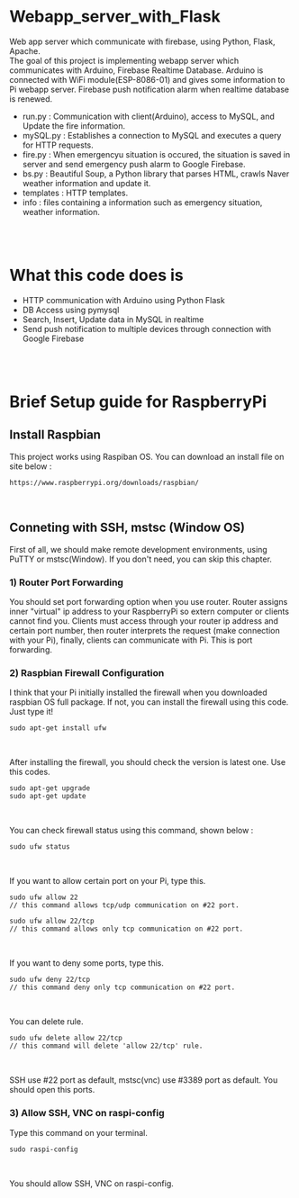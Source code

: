 # Webapp_server_with_Flask
 Web app server which communicate with firebase, using Python, Flask, Apache.
 <br />
 The goal of this project is implementing webapp server which communicates with Arduino, Firebase Realtime Database.
 Arduino is connected with WiFi module(ESP-8086-01) and gives some information to Pi webapp server.
 Firebase push notification alarm when realtime database is renewed.
 
 * run.py : Communication with client(Arduino), access to MySQL, and Update the fire information.
 * mySQL.py : Establishes a connection to MySQL and executes a query for HTTP requests.
 * fire.py : When emergencyu situation is occured, the situation is saved in server and send emergency push alarm to Google Firebase.
 * bs.py : Beautiful Soup, a Python library that parses HTML, crawls Naver weather information and update it.
 * templates : HTTP templates.
 * info : files containing a information such as emergency situation, weather information.
 
 <br />
 <br />

# What this code does is
 * HTTP communication with Arduino using Python Flask
 * DB Access using pymysql
 * Search, Insert, Update data in MySQL in realtime
 * Send push notification to multiple devices through connection with Google Firebase

 <br />
 <br />

# Brief Setup guide for RaspberryPi
## Install Raspbian
 This project works using Raspiban OS.
 You can download an install file on site below :
 ```
 https://www.raspberrypi.org/downloads/raspbian/
 ```
 <br />

## Conneting with SSH, mstsc (Window OS)
 First of all, we should make remote development environments, using PuTTY or mstsc(Window).
 If you don't need, you can skip this chapter.
 <br />

### 1) Router Port Forwarding
 You should set port forwarding option when you use router.
 Router assigns inner "virtual" ip address to your RaspberryPi so extern computer or clients cannot find you.
 Clients must access through your router ip address and certain port number,
 then router interprets the request (make connection with your Pi), finally, clients can communicate with Pi.
 This is port forwarding.

### 2) Raspbian Firewall Configuration
 I think that your Pi initially installed the firewall when you downloaded raspbian OS full package.
 If not, you can install the firewall using this code. Just type it!
 ```
 sudo apt-get install ufw
 ```
 <br />

 After installing the firewall, you should check the version is latest one. Use this codes.
 ```
 sudo apt-get upgrade
 sudo apt-get update
 ```
 <br />

 You can check firewall status using this command, shown below :
 ```
 sudo ufw status
 ```
 <br />

 If you want to allow certain port on your Pi, type this.
 ```
 sudo ufw allow 22
 // this command allows tcp/udp communication on #22 port.

 sudo ufw allow 22/tcp
 // this command allows only tcp communication on #22 port.
 ```
 <br />

 If you want to deny some ports, type this.
 ```
 sudo ufw deny 22/tcp
 // this command deny only tcp communication on #22 port.
 ```
 <br />

 You can delete rule.
 ```
 sudo ufw delete allow 22/tcp
 // this command will delete 'allow 22/tcp' rule.
 ```
 <br />

 SSH use #22 port as default, mstsc(vnc) use #3389 port as default.
 You should open this ports.
 <br />

### 3) Allow SSH, VNC on raspi-config
 Type this command on your terminal.
 ```
 sudo raspi-config
 ```
 <br />

 You should allow SSH, VNC on raspi-config.
